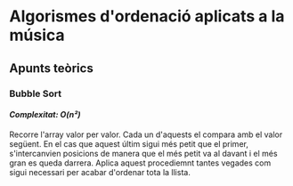 # Algorismes d'ordenació aplicats a la música

## **Apunts teòrics**

### Bubble Sort
#### *Complexitat: O(n²)*

Recorre l'array valor per valor. Cada un d'aquests el compara amb el valor següent. En el cas que aquest últim sigui més petit que el primer, s'intercanvien posicions de manera que el més petit va al davant i el més gran es queda darrera. Aplica aquest procediemnt tantes vegades com sigui necessari per acabar d'ordenar tota la llista.
